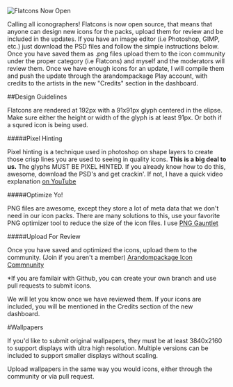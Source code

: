 ![Flatcons Now Open](https://sites.google.com/site/alexmiller17/FC_Open.png)

Calling all iconographers! Flatcons is now open source, that means that anyone can design new icons for the packs, upload them for review and be included in the updates. If you have an image editor (i.e Photoshop, GIMP, etc.) just download the PSD files and follow the simple instructions below. Once you have saved them as .png files upload them to the icon community under the proper category (i.e Flatcons) and myself and the moderators will review them. Once we have enough icons for an update, I will compile them and push the update through the arandompackage Play account, with credits to the artists in the new "Credits" section in the dashboard.

##Design Guidelines

Flatcons are rendered at 192px with a 91x91px glyph centered in the elipse. Make sure either the height or width of the glyph is at least 91px. Or both if a squred icon is being used.

#####Pixel Hinting

Pixel hinting is a technique used in photoshop on shape layers to create those crisp lines you are used to seeing in quality icons. **This is a big deal to us.** The glyphs MUST BE PIXEL HINTED. If you already know how to do this, awesome, download the PSD's and get crackin'. If not, I have a quick video explanation [on YouTube](https://www.youtube.com/watch?v=zbE3iQV16wI)

#####Optimize Yo!

PNG files are awesome, except they store a lot of meta data that we don't need in our icon packs. There are many solutions to this, use your favorite PNG optimizer tool to reduce the size of the icon files. I use [PNG Gauntlet](https://www.google.com/url?sa=t&rct=j&q=&esrc=s&source=web&cd=1&cad=rja&uact=8&ved=0CB4QFjAAahUKEwjtpcyB1r_HAhUWfogKHZTlCTs&url=http%3A%2F%2Fpnggauntlet.com%2F&ei=IfvZVa2RG5b8oQSUy6fYAw&usg=AFQjCNEDZAXZGu-9raBFqn5n3GM0BJkX5w&sig2=OyN3gmlGAu2HmhxwDDSchA)

#####Upload For Review

Once you have saved and optimized the icons, upload them to the community. (Join if you aren't a member)
[Arandompackage Icon Commnunity](https://plus.google.com/u/0/communities/100362623796145762749)

*If you are familair with Github, you can create your own branch and use pull requests to submit icons.

We will let you know once we have reviewed them. If your icons are included, you will be mentioned in the Credits section of the new dashboard.

#Wallpapers

If you'd like to submit original wallpapers, they must be at least 3840x2160 to support displays with ultra high resolution. Multiple versions can be included to support smaller displays without scaling.

Upload wallpapers in the same way you would icons, either through the community or via pull request.
